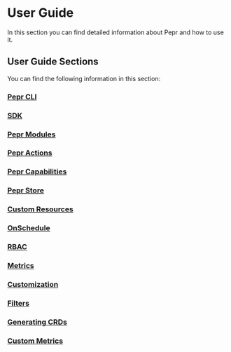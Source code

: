 # User Guide

In this section you can find detailed information about Pepr and how to use it.

## User Guide Sections

You can find the following information in this section:

### [Pepr CLI](010_pepr-cli.md)

### [SDK](015_sdk.md)

### [Pepr Modules](020_pepr-modules.md)

### [Pepr Actions](030_actions/)

### [Pepr Capabilities](040_capabilities.md)

### [Pepr Store](050_store.md)

### [Custom Resources](070_custom-resources.md)

### [OnSchedule](080_onschedule.md)

### [RBAC](090_rbac.md)

### [Metrics](100_metrics.md)

### [Customization](110_customization.md)

### [Filters](120_filters.md)

### [Generating CRDs](130_generating-crds.md)

### [Custom Metrics](140_generating_custom_metrics.md)
